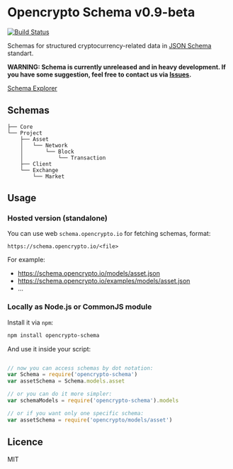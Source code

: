 # Opencrypto Schema v0.9-beta

[![Build Status](https://travis-ci.org/opencrypto-io/schema.svg?branch=master)](https://travis-ci.org/opencrypto-io/schema)

Schemas for structured cryptocurrency-related data in [JSON Schema](http://json-schema.org/) standart.

**WARNING: Schema is currently unreleased and in heavy development. If you have some suggestion, feel free to contact us via [Issues](https://github.com/opencrypto-io/schema/issues).**

[Schema Explorer](https://schema.opencrypto.io/)

## Schemas

```
├── Core             
└── Project
    ├── Asset
    │   └── Network
    │       └── Block
    │           └── Transaction
    ├── Client
    └── Exchange
        └── Market
```

## Usage

### Hosted version (standalone)
You can use web `schema.opencrypto.io` for fetching schemas, format:
```
https://schema.opencrypto.io/<file>
```

For example:
* https://schema.opencrypto.io/models/asset.json
* https://schema.opencrypto.io/examples/models/asset.json
* ...

### Locally as Node.js or CommonJS module
Install it via `npm`:
```bash
npm install opencrypto-schema
```

And use it inside your script:
```js

// now you can access schemas by dot notation:
var Schema = require('opencrypto-schema')
var assetSchema = Schema.models.asset

// or you can do it more simpler:
var schemaModels = require('opencrypto-schema').models

// or if you want only one specific schema:
var assetSchema = require('opencrypto/models/asset')
```

## Licence
MIT
